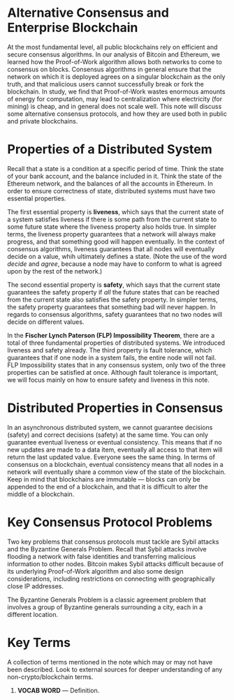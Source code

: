 Alternative Consensus and Enterprise Blockchain 
===============================================

At the most fundamental level, all public blockchains rely on efficient
and secure consensus algorithms. In our analysis of Bitcoin and
Ethereum, we learned how the Proof-of-Work algorithm allows both
networks to come to consensus on blocks. Consensus algorithms in general
ensure that the network on which it is deployed agrees on a singular
blockchain as the only truth, and that malicious users cannot
successfully break or fork the blockchain. In study, we find that
Proof-of-Work wastes enormous amounts of energy for computation, may
lead to centralization where electricity (for mining) is cheap, and in
general does not scale well. This note will discuss some alternative
consensus protocols, and how they are used both in public and private
blockchains.

Properties of a Distributed System 
==================================

Recall that a state is a condition at a specific period of time. Think
the state of your bank account, and the balance included in it. Think
the state of the Ethereum network, and the balances of all the accounts
in Ethereum. In order to ensure correctness of state, distributed
systems must have two essential properties.

The first essential property is **liveness**, which says that the
current state of a system satisfies liveness if there is some path from
the current state to some future state where the liveness property also
holds true. In simpler terms, the liveness property guarantees that a
network will always make progress, and that something good will happen
eventually. In the context of consensus algorithms, liveness guarantees
that all nodes will eventually decide on a value, whih ultimately
defines a state. (Note the use of the word *decide* and *agree*, because
a node may have to conform to what is agreed upon by the rest of the
network.)

The second essential property is **safety**, which says that the current
state guarantees the safety property if *all* the future states that can
be reached from the current state also satisfies the safety property. In
simpler terms, the safety property guarantees that something bad will
never happen. In regards to consensus algorithms, safety guarantees that
no two nodes will decide on different values.

In the **Fischer Lynch Paterson (FLP) Impossibility Theorem**, there are
a total of three fundamental properties of distributed systems. We
introduced liveness and safety already. The third property is fault
tolerance, which guarantees that if one node in a system fails, the
entire node will not fail. FLP Impossibility states that in any
consensus system, only two of the three properties can be satisfied at
once. Although fault tolerance is important, we will focus mainly on how
to ensure safety and liveness in this note.

Distributed Properties in Consensus 
===================================

In an asynchronous distributed system, we cannot guarantee decisions
(safety) and correct decisions (safety) at the same time. You can only
guarantee eventual liveness or eventual consistency. This means that if
no new updates are made to a data item, eventually all access to that
item will return the last updated value. Everyone sees the same thing.
In terms of consensus on a blockchain, eventual consistency means that
all nodes in a network will eventually share a common view of the state
of the blockchain. Keep in mind that blockchains are immutable — blocks
can only be appended to the end of a blockchain, and that it is
difficult to alter the middle of a blockchain.

Key Consensus Protocol Problems 
===============================

Two key problems that consensus protocols must tackle are Sybil attacks
and the Byzantine Generals Problem. Recall that Sybil attacks involve
flooding a network with false identities and transferring malicious
information to other nodes. Bitcoin makes Sybil attacks difficult
because of its underlying Proof-of-Work algorithm and also some design
considerations, including restrictions on connecting with geographically
close IP addresses.

The Byzantine Generals Problem is a classic agreement problem that
involves a group of Byzantine generals surrounding a city, each in a
different location.

Key Terms 
=========

A collection of terms mentioned in the note which may or may not have
been described. Look to external sources for deeper understanding of any
non-crypto/blockchain terms.

1.  **VOCAB WORD** — Definition.



